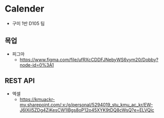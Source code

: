 # Calender



- 구미 1반 D105 팀







## 목업

- 피그마
  - https://www.figma.com/file/ufRXcCDDFJNebyWS6vym20/Dobby?node-id=0%3A1



## REST API

- 엑셀
  - https://kmuackr-my.sharepoint.com/:x:/g/personal/5294019_stu_kmu_ac_kr/EW-J6IXiI5ZDg4ZiKesCW1IBgs8oP12o45XYK9tDQ8cWsQ?e=ELVQlc

